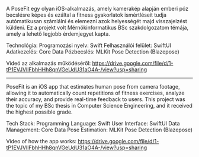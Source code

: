 A PoseFit egy olyan iOS-alkalmazás, amely kamerakép alapján emberi póz becslésre képes és ezáltal a fitness gyakorlatok ismértléseit tudja autómatikusan számlálni és elemezni azok helyességét majd visszajelzést küldeni.
Ez a projekt volt Mérnökinformatikus BSc szakdolgozatom témája, amely a lehető legjobb érdemjegyet kapta.


Technológia:
  Programozási nyelv: Swift
  Felhasználói felület: SwiftUI
  Adatkezelés: Core Data
  Pózbecslés: MLKit Pose Detection (Blazepose)

Videó az alkalmazás működéséről: https://drive.google.com/file/d/1-tP1EVJVlIFbhHHh8qnVGeUdU31aO4A-/view?usp=sharing

-------------------------------------------------------
PoseFit is an iOS app that estimates human pose from camera footage, allowing it to automatically count repetitions of fitness exercises, analyze their accuracy, and provide real-time feedback to users.
This project was the topic of my BSc thesis in Computer Science Engineering, and it received the highest possible grade.

Tech Stack:
  Programming Language: Swift
  User Interface: SwiftUI
  Data Management: Core Data
  Pose Estimation: MLKit Pose Detection (Blazepose)

Video of how the app works: https://drive.google.com/file/d/1-tP1EVJVlIFbhHHh8qnVGeUdU31aO4A-/view?usp=sharing
